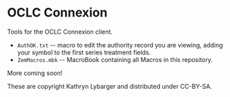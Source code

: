 OCLC Connexion
=======

Tools for the OCLC Connexion client.

* `AuthOK.txt` -- macro to edit the authority record you are viewing, adding your symbol to the first series treatment fields.
* `ZemMacros.mbk` -- MacroBook containing all Macros in this repository.

More coming soon!

These are copyright Kathryn Lybarger and distributed under CC-BY-SA.
